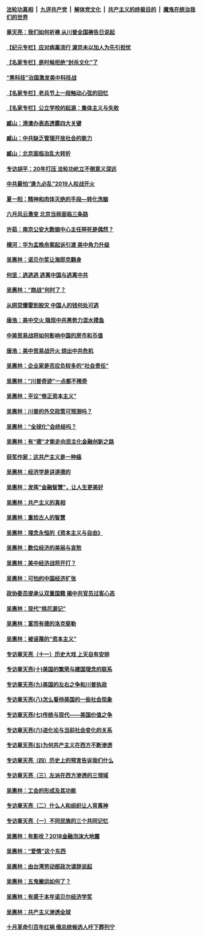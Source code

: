 ####  [法轮功真相](../../../../basic/blob/master/README.md?t=04211031) &nbsp;|&nbsp; [九评共产党](../../../../9ping.md/blob/master/README.md?t=04211031) &nbsp;|&nbsp; [解体党文化](../../../../jtdwh.md/blob/master/README.md?t=04211031)  &nbsp;|&nbsp; [共产主义的终极目的](../../../../gczydzjmd.md/blob/master/README.md?t=04211031) &nbsp;|&nbsp; [魔鬼在统治我们的世界](../../../../mgztzwmdsj.md/blob/master/README.md?t=04211031) 

#### [章天亮：我们如何祈祷 从川普全国祷告日说起](../pages/nsc423/n11944627.md?t=04211031) 

#### [【纪元专栏】应对病毒流行 渥京未以加人为先引担忧](../pages/nsc423/n11875714.md?t=04211031) 

#### [【名家专栏】是时候拒绝“封杀文化”了](../pages/nsc423/n11814093.md?t=04211031) 

#### [“黑科技”治国激发美中科技战](../pages/nsc423/n11638056.md?t=04211031) 

#### [【名家专栏】老兵节上一段触动心弦的回忆](../pages/nsc423/n11646016.md?t=04211031) 

#### [【名家专栏】公立学校的起源：集体主义与失败](../pages/nsc423/n11601833.md?t=04211031) 

#### [臧山：港澳办表态透露四大关键](../pages/nsc423/n11421628.md?t=04211031) 

#### [臧山：中共缺乏管理开放社会的能力](../pages/nsc423/n11407457.md?t=04211031) 

#### [臧山：北京面临治乱大转折](../pages/nsc423/n11406895.md?t=04211031) 

#### [专访胡平：20年打压 法轮功屹立不倒意义深远](../pages/nsc423/n11398800.md?t=04211031) 

#### [中共最怕“逢九必乱”2019人权战开火](../pages/nsc423/n11385248.md?t=04211031) 

#### [夏一阳：精神和肉体灭绝的手段—转化洗脑](../pages/nsc423/n11368250.md?t=04211031) 

#### [六月风云激变 北京当局面临三条路](../pages/nsc423/n11313668.md?t=04211031) 

#### [许茹：南京公安大数据中心主任猝死是偶然？](../pages/nsc423/n11064744.md?t=04211031) 

#### [横河：华为孟晚舟案起诉引渡 美中角力升级](../pages/nsc423/n11027230.md?t=04211031) 

#### [吴惠林：诺贝尔奖让海耶克翻身](../pages/nsc423/n10890049.md?t=04211031) 

#### [何坚：逃逃逃 逃离中国与逃离中共](../pages/nsc423/n10592891.md?t=04211031) 

#### [吴惠林：“商战”何时了？](../pages/nsc423/n10573558.md?t=04211031) 

#### [从网贷爆雷到股灾 中国人的钱何处可逃](../pages/nsc423/n10572800.md?t=04211031) 

#### [唐浩：美中交火 隐现中共黑势力混水摸鱼](../pages/nsc423/n10544040.md?t=04211031) 

#### [中美贸易战将如何影响中国的房市和币值](../pages/nsc423/n10543697.md?t=04211031) 

#### [唐浩：美中贸易战开火 烧出中共危机](../pages/nsc423/n10540126.md?t=04211031) 

#### [吴惠林：企业家是否应负较多的“社会责任”](../pages/nsc423/n10535022.md?t=04211031) 

#### [吴惠林：“川普奇迹”一点都不稀奇](../pages/nsc423/n10512808.md?t=04211031) 

#### [吴惠林：平议“修正资本主义”](../pages/nsc423/n10495724.md?t=04211031) 

#### [吴惠林：川普的外交政策可预测吗？](../pages/nsc423/n10462387.md?t=04211031) 

#### [吴惠林：“全球化”会终结吗？](../pages/nsc423/n10452838.md?t=04211031) 

#### [吴惠林：有“德”才能走向民主化金融创新之路](../pages/nsc423/n10432292.md?t=04211031) 

#### [获奖作家：这共产主义是一种癌](../pages/nsc423/n10431541.md?t=04211031) 

#### [吴惠林：经济学是讲道德的](../pages/nsc423/n10398014.md?t=04211031) 

#### [吴惠林：发挥“金融智慧”，让人生更美好](../pages/nsc423/n10375019.md?t=04211031) 

#### [吴惠林：共产主义的真相](../pages/nsc423/n10351394.md?t=04211031) 

#### [吴惠林：重拾古人的智慧](../pages/nsc423/n10337691.md?t=04211031) 

#### [吴惠林：理念永恒的《资本主义与自由》](../pages/nsc423/n10316274.md?t=04211031) 

#### [吴惠林：数位经济的美丽与哀愁](../pages/nsc423/n10292946.md?t=04211031) 

#### [吴惠林：美中经济战将开打？](../pages/nsc423/n10258825.md?t=04211031) 

#### [吴惠林：可怕的中国经济扩张](../pages/nsc423/n10219147.md?t=04211031) 

#### [政协委员提承认双重国籍 揭中共官员过客心态](../pages/nsc423/n10208809.md?t=04211031) 

#### [吴惠林：现代“桃花源记”](../pages/nsc423/n10185234.md?t=04211031) 

#### [吴惠林：富而有德的洛克斐勒](../pages/nsc423/n10142264.md?t=04211031) 

#### [吴惠林：被诬蔑的“资本主义”](../pages/nsc423/n10124816.md?t=04211031) 

#### [专访章天亮（十一）历史大戏 上天自有安排](../pages/nsc423/n10094905.md?t=04211031) 

#### [专访章天亮(十)美国的繁荣与建国理念的联系](../pages/nsc423/n10094899.md?t=04211031) 

#### [专访章天亮(九)美国的左右之争和川普执政](../pages/nsc423/n10094889.md?t=04211031) 

#### [专访章天亮(八)怎么看待美国的一些社会现象](../pages/nsc423/n10094857.md?t=04211031) 

#### [专访章天亮(七)传统与现代——美国价值之争](../pages/nsc423/n10093140.md?t=04211031) 

#### [专访章天亮(六)进化论与当前社会变化的关系](../pages/nsc423/n10092036.md?t=04211031) 

#### [专访章天亮(五)为何共产主义在西方不断渗透](../pages/nsc423/n10083620.md?t=04211031) 

#### [专访章天亮（四）历史上的预言告诉我们什么](../pages/nsc423/n10083606.md?t=04211031) 

#### [专访章天亮（三）左派在西方渗透的三领域](../pages/nsc423/n10081115.md?t=04211031) 

#### [吴惠林：工会的形成及其功能](../pages/nsc423/n10080633.md?t=04211031) 

#### [专访章天亮（二）什么人和组织让人背离神](../pages/nsc423/n10076637.md?t=04211031) 

#### [专访章天亮（一）不同民族的三个共同记忆](../pages/nsc423/n10074188.md?t=04211031) 

#### [吴惠林：有影呒？2018金融泡沫大地震](../pages/nsc423/n10040534.md?t=04211031) 

#### [吴惠林：“爱情”这个东西](../pages/nsc423/n10019423.md?t=04211031) 

#### [吴惠林：由台湾劳动部政次请辞说起](../pages/nsc423/n9979679.md?t=04211031) 

#### [吴惠林：五鬼搬运如何了？](../pages/nsc423/n9925338.md?t=04211031) 

#### [吴惠林：有感于本年诺贝尔经济学奖](../pages/nsc423/n9871883.md?t=04211031) 

#### [吴惠林：共产主义渗透全球](../pages/nsc423/n9812748.md?t=04211031) 

#### [十月革命引百年红祸 俄总统候选人吁下葬列宁](../pages/nsc423/n9810182.md?t=04211031) 

